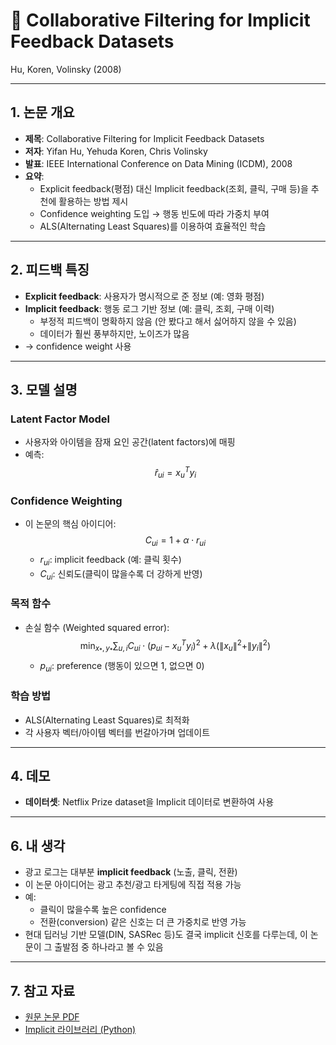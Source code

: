 # 📖 Collaborative Filtering for Implicit Feedback Datasets
Hu, Koren, Volinsky (2008)

---

## 1. 논문 개요
- **제목**: Collaborative Filtering for Implicit Feedback Datasets  
- **저자**: Yifan Hu, Yehuda Koren, Chris Volinsky  
- **발표**: IEEE International Conference on Data Mining (ICDM), 2008  
- **요약**:
  - Explicit feedback(평점) 대신 Implicit feedback(조회, 클릭, 구매 등)을 추천에 활용하는 방법 제시
  - Confidence weighting 도입 → 행동 빈도에 따라 가중치 부여
  - ALS(Alternating Least Squares)를 이용하여 효율적인 학습

---

## 2. 피드백 특징
- **Explicit feedback**: 사용자가 명시적으로 준 정보 (예: 영화 평점)  
- **Implicit feedback**: 행동 로그 기반 정보 (예: 클릭, 조회, 구매 이력)
  - 부정적 피드백이 명확하지 않음 (안 봤다고 해서 싫어하지 않을 수 있음)
  - 데이터가 훨씬 풍부하지만, 노이즈가 많음  
- -> confidence weight 사용
---

## 3. 모델 설명
### Latent Factor Model
- 사용자와 아이템을 잠재 요인 공간(latent factors)에 매핑
- 예측:  
  $$
  \hat{r}_{ui} = x_u^T y_i
  $$

### Confidence Weighting
- 이 논문의 핵심 아이디어:  
  $$
  C_{ui} = 1 + \alpha \cdot r_{ui}
  $$
  - $r_{ui}$: implicit feedback (예: 클릭 횟수)  
  - $C_{ui}$: 신뢰도(클릭이 많을수록 더 강하게 반영)

### 목적 함수
- 손실 함수 (Weighted squared error):
  $$
  \min_{x_*, y_*} \sum_{u,i} C_{ui} \cdot (p_{ui} - x_u^T y_i)^2 + \lambda ( \|x_u\|^2 + \|y_i\|^2 )
  $$
  - $p_{ui}$: preference (행동이 있으면 1, 없으면 0)

### 학습 방법
- ALS(Alternating Least Squares)로 최적화
- 각 사용자 벡터/아이템 벡터를 번갈아가며 업데이트

---

## 4. 데모
- **데이터셋**: Netflix Prize dataset을 Implicit 데이터로 변환하여 사용 

---

## 6. 내 생각
- 광고 로그는 대부분 **implicit feedback** (노출, 클릭, 전환)  
- 이 논문 아이디어는 광고 추천/광고 타게팅에 직접 적용 가능  
- 예:
  - 클릭이 많을수록 높은 confidence
  - 전환(conversion) 같은 신호는 더 큰 가중치로 반영 가능
- 현대 딥러닝 기반 모델(DIN, SASRec 등)도 결국 implicit 신호를 다루는데, 이 논문이 그 출발점 중 하나라고 볼 수 있음

---

## 7. 참고 자료
- [원문 논문 PDF](https://ieeexplore.ieee.org/document/4781121)  
- [Implicit 라이브러리 (Python)](https://github.com/benfred/implicit)